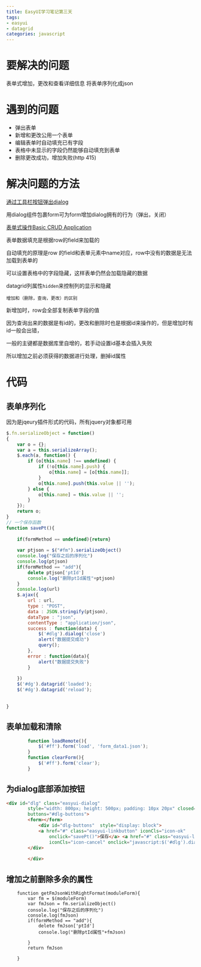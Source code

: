 ```yaml
---
title: EasyUI学习笔记第三天
tags:
- easyui
- datagrid
categories: javascript
---
```

# 要解决的问题
表单式增加，更改和查看详细信息
将表单序列化成json

# 遇到的问题
* 弹出表单 
* 新增和更改公用一个表单
* 编辑表单时自动填充已有字段
* 表格中未显示的字段仍然能够自动填充到表单
* 删除更改成功，增加失败(http 415)
# 解决问题的方法

[通过工具栏按钮弹出dialog](http://www.jeasyui.net/demo/352.html)

用dialog组件包裹form可为form增加dialog拥有的行为（弹出，关闭）

[表单式操作Basic CRUD Application](http://www.jeasyui.com/tutorial/app/crud/index.html)

表单数据填充是根据row的field来加载的

自动填充的原理是row 的field和表单元素中name对应，row中没有的数据是无法加载到表单的

可以设置表格中的字段隐藏，这样表单仍然会加载隐藏的数据

datagrid列属性<code>hidden</code>来控制列的显示和隐藏

<code>增加和（删除，查询，更改）的区别</code>

新增加时，row会全部复制表单字段的值

因为查询出来的数据是有id的，更改和删除时也是根据id来操作的，但是增加时有id一般会出错，

一般的主键都是数据库里自增的，若手动设置id基本会插入失败

所以增加之前必须获得的数据进行处理，删掉id属性


# 代码
## 表单序列化

因为是jqeury插件形式的代码，所有jquery对象都可用
```javascript
$.fn.serializeObject = function()
{
    var o = {};
    var a = this.serializeArray();
    $.each(a, function() {
        if (o[this.name] !== undefined) {
            if (!o[this.name].push) {
                o[this.name] = [o[this.name]];
            }
            o[this.name].push(this.value || '');
        } else {
            o[this.name] = this.value || '';
        }
    });
    return o;
}
// 一个保存函数
function savePt(){
	
	if(formMethod == undefined){return}
	
	var ptjson = $("#fm").serializeObject()
	console.log("保存之后的序列化")
	console.log(ptjson)
	if(formMethod == "add"){
		delete ptjson['ptId']
		console.log("删除ptId属性"+ptjson)
	}
	console.log(url)
	$.ajax({
		url : url,
		type : "POST",
		data : JSON.stringify(ptjson),
		dataType : "json",
		contentType : "application/json",
		success : function(data) {
			$('#dlg').dialog('close')
			alert("数据提交成功")
			query();
		},
		error : function(data){
			alert("数据提交失败")
		}
		
	})
	$('#dg').datagrid('loaded');
	$('#dg').datagrid('reload');
	
	
}


```


## 表单加载和清除
```javascript
		function loadRemote(){
			$('#ff').form('load', 'form_data1.json');
		}
		function clearForm(){
			$('#ff').form('clear');
		}
```
## 为dialog底部添加按钮
```html
<div id="dlg" class="easyui-dialog"
		style="width: 800px; height: 500px; padding: 10px 20px" closed="true"
		buttons="#dlg-buttons">
        <form></form>
        	<div id="dlg-buttons"  style="display: block">
			<a href="#" class="easyui-linkbutton" iconCls="icon-ok"
				onclick="savePt()">保存</a> <a href="#" class="easyui-linkbutton"
				iconCls="icon-cancel" onclick="javascript:$('#dlg').dialog('close')">取消</a>
		</div>
        
        </div>
```
## 增加之前删除多余的属性
```javacript
    function getFmJsonWithRightFormat(moduleForm){
        var fm = $(moduleForm)
        var fmJson = fm.serializeObject()
        console.log("保存之后的序列化")
        console.log(fmJson)
        if(formMethod == "add"){
            delete fmJson['ptId']
            console.log("删除ptId属性"+fmJson)
            
        }
        return fmJson

    }
```




